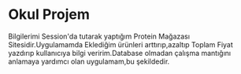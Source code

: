 # Okul Projem 
Bilgilerimi Session'da tutarak yaptığım Protein Mağazası Sitesidir.Uygulamamda Eklediğim ürünleri arttırıp,azaltıp Toplam Fiyat yazdırıp kullanıcıya bilgi veririm.Database olmadan çalışma mantığını anlamaya yardımcı olan uygulamam,bu şekildedir.
